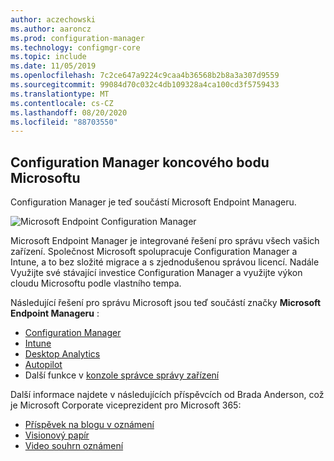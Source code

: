 ```yaml
---
author: aczechowski
ms.author: aaroncz
ms.prod: configuration-manager
ms.technology: configmgr-core
ms.topic: include
ms.date: 11/05/2019
ms.openlocfilehash: 7c2ce647a9224c9caa4b36568b2b8a3a307d9559
ms.sourcegitcommit: 99084d70c032c4db109328a4ca100cd3f5759433
ms.translationtype: MT
ms.contentlocale: cs-CZ
ms.lasthandoff: 08/20/2020
ms.locfileid: "88703550"
---
```

## <a name="microsoft-endpoint-configuration-manager"></a><a name="bkmk_mem"></a> Configuration Manager koncového bodu Microsoftu

<!--4960084-->

Configuration Manager je teď součástí Microsoft Endpoint Manageru.

![Microsoft Endpoint Configuration Manager](../../media/4960084-endpoint-manager-logo.png)

Microsoft Endpoint Manager je integrované řešení pro správu všech vašich zařízení. Společnost Microsoft spolupracuje Configuration Manager a Intune, a to bez složité migrace a s zjednodušenou správou licencí. Nadále Využijte své stávající investice Configuration Manager a využijte výkon cloudu Microsoftu podle vlastního tempa.

Následující řešení pro správu Microsoft jsou teď součástí značky **Microsoft Endpoint Manageru** :

- [Configuration Manager](/configmgr)
- [Intune](/intune)
- [Desktop Analytics](../../../../../desktop-analytics/overview.md)
- [Autopilot](/intune/enrollment/enrollment-autopilot)
- Další funkce v [konzole správce správy zařízení](https://techcommunity.microsoft.com/t5/enterprise-mobility-security/microsoft-intune-rolls-out-an-improved-streamlined-endpoint/ba-p/937760)

Další informace najdete v následujících příspěvcích od Brada Anderson, což je Microsoft Corporate viceprezident pro Microsoft 365:

- [Příspěvek na blogu v oznámení](https://aka.ms/cmannounce)
- [Visionový papír](https://aka.ms/MEMVisionPaper)
- [Video souhrn oznámení](https://youtu.be/GS7oNPInFuw)
